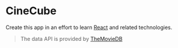 # CineCube
Create this app in an effort to learn [React](https://reactjs.org/) and related technologies.
>The data API is provided by [TheMovieDB](https://www.themoviedb.org/documentation/api)

